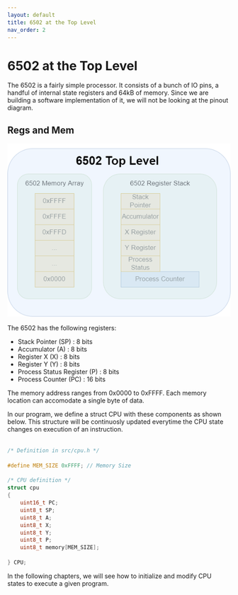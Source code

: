 ```yaml
---
layout: default
title: 6502 at the Top Level
nav_order: 2
---
```

# 6502 at the Top Level

The 6502 is a fairly simple processor. It consists of a bunch of IO pins, a handful of internal state registers and 64kB of memory. Since we are building a software implementation of it, we will not be looking at the pinout diagram.

## Regs and Mem


![Top Level 6502](top_level.png)

The 6502 has the following registers:
- Stack Pointer (SP) : 8 bits 
- Accumulator (A) : 8 bits 
- Register X (X) : 8 bits
- Register Y (Y) : 8 bits
- Process Status Register (P) : 8 bits
- Process Counter (PC) : 16 bits

The memory address ranges from $\text{0x0000}$ to $\text{0xFFFF}$. Each memory location can accomodate a single byte of data. 

In our program, we define a struct CPU with these components as shown below. This structure will be continuosly updated everytime the CPU state changes on execution of an instruction.

<div class="code-example" markdown="1">

```C

/* Definition in src/cpu.h */

#define MEM_SIZE 0xFFFF; // Memory Size

/* CPU definition */
struct cpu
{
    uint16_t PC; 
    uint8_t SP;
    uint8_t A;
    uint8_t X;
    uint8_t Y;
    uint8_t P;
    uint8_t memory[MEM_SIZE];

} CPU;
```
</div>

In the following chapters, we will see how to initialize and modify CPU states to execute a given program.

